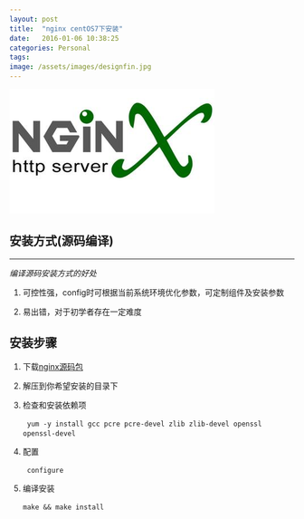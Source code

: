 ```yaml
---
layout: post
title:  "nginx centOS7下安装"
date:   2016-01-06 10:38:25
categories: Personal
tags: 
image: /assets/images/designfin.jpg
---
```

![](https://github.com/neaix/neaix.github.io/raw/master/assets/images/nginx.jpg)  

## 安装方式(源码编译)  

***
 *编译源码安装方式的好处*  
 
1. 可控性强，config时可根据当前系统环境优化参数，可定制组件及安装参数  
 
2. 易出错，对于初学者存在一定难度  
 
 
## 安装步骤  
 
1. 下载[nginx源码包](http://nginx.org/download/nginx-1.9.9.tar.gz)   
 
2. 解压到你希望安装的目录下  
 
3. 检查和安装依赖项  
 
  
   	` yum -y install gcc pcre pcre-devel zlib zlib-devel openssl openssl-devel`
  

4. 配置  
 

  	` configure`
    
     
5. 编译安装  
 

 	 `make && make install` 

 